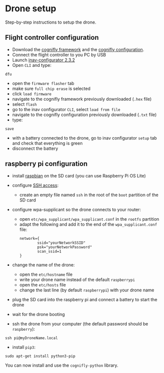 # Drone setup

Step-by-step instructions to setup the drone.

## Flight controller configuration
- Download the [cognifly framework](https://github.com/thecognifly/cognifly-python/releases/download/v0.0.3/cognifly_framework.hex) and the [cognifly configuration](https://github.com/thecognifly/cognifly-python/releases/download/v0.0.3/cognifly_configuration.txt).
- Connect the flight controller to you PC by USB
- Launch [inav-configurator 2.3.2](https://github.com/iNavFlight/inav-configurator/releases/tag/2.3.2)
- Open `CLI` and type:
```terminal
dfu
```
- open the `firmware flasher` tab
- make sure `full chip erase` is selected
- click `load firmware`
- navigate to the cognifly framework previously downloaded (`.hex` file)
- select `flash`
- go to the inav configurator `CLI`, select `load from file`
- navigate to the cognifly configuration previously downloaded (`.txt` file)
- type:
```terminal
save
```
- with a battery connected to the drone, go to inav configurator `setup` tab and check that everything is green
- disconnect the battery

## raspberry pi configuration

- install [raspbian](https://www.raspberrypi.org/software/operating-systems/) on the SD card (you can use Raspberry Pi OS Lite)
- configure [SSH access](https://phoenixnap.com/kb/enable-ssh-raspberry-pi):
  - create an empty file named `ssh` in the root of the `boot` partition of the SD card

- configure wpa-supplicant so the drone connects to your router:
  - open `etc/wpa_supplicant/wpa_supplicant.conf` in the `rootfs` partition
  - adapt the following and add it to the end of the `wpa_supplicant.conf` file:
    ```terminal
    network={
            ssid="yourNetworkSSID"
            psk="yourNetworkPassword"                                       
            scan_ssid=1
    }
    ```

- change the name of the drone:
  - open the `etc/hostname` file
  - write your drone name instead of the default `raspberrypi`
  - open the `etc/hosts` file
  - change the last line (by default `raspberrypi`) with your drone name

- plug the SD card into the raspberry pi and connect a battery to start the drone
- wait for the drone booting
- ssh the drone from your computer (the default password should be `raspberry`):
```terminal
ssh pi@myDroneName.local
```
- install `pip3`:
```terminal
sudo apt-get install python3-pip
```

You can now install and use the `cognifly-python` library.